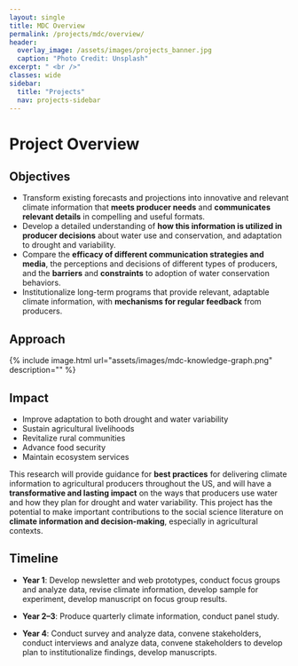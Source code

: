 ```yaml
---
layout: single
title: MDC Overview
permalink: /projects/mdc/overview/
header:
  overlay_image: /assets/images/projects_banner.jpg
  caption: "Photo Credit: Unsplash"
excerpt: " <br />"
classes: wide
sidebar:
  title: "Projects"
  nav: projects-sidebar
---
```


# Project Overview
## Objectives
* Transform existing forecasts and projections into innovative and relevant climate information that **meets producer needs** and **communicates relevant details** in compelling and useful formats.
* Develop a detailed understanding of **how this information is utilized in producer decisions** about water use and conservation, and adaptation to drought and variability.
* Compare the **efficacy of different communication strategies and media**, the perceptions and decisions of different types of producers, and the **barriers** and **constraints** to adoption of water conservation behaviors.
* Institutionalize long-term programs that provide relevant, adaptable climate information, with **mechanisms for regular feedback** from producers.

## Approach
{% include image.html url="assets/images/mdc-knowledge-graph.png" description="" %}

## Impact
* Improve adaptation to both drought and water variability
* Sustain agricultural livelihoods
* Revitalize rural communities
* Advance food security
* Maintain ecosystem services

This research will provide guidance for **best practices** for delivering climate information to agricultural producers throughout the US, and will have a **transformative and lasting impact** on the ways that producers use water and how they plan for drought and water variability. This project has the potential to make important contributions to the social science literature on **climate information and decision-making**, especially in agricultural contexts.

## Timeline
* **Year 1**: Develop newsletter and web prototypes, conduct focus groups and analyze data, revise climate information, develop sample for experiment, develop manuscript on focus group results.

* **Year 2–3**: Produce quarterly climate information, conduct panel study.

* **Year 4**: Conduct survey and analyze data, convene stakeholders, conduct interviews and analyze data, convene stakeholders to develop plan to institutionalize findings, develop manuscripts.